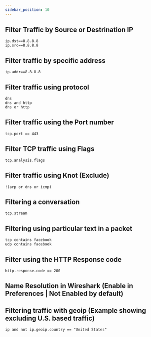 ```yaml
---
sidebar_position: 10
---
```


## Filter Traffic by Source or Destrination IP
```
ip.dst==8.8.8.8
ip.src==8.8.8.8
```

## Filter traffic by specific address
```
ip.addr==8.8.8.8
```

## Filter traffic using protocol
```
dns
dns and http
dns or http
```

## Filter traffic using the Port number
```
tcp.port == 443
```

## Filter TCP traffic using Flags
```
tcp.analysis.flags
```

## Filter traffic using Knot (Exclude)
```
!(arp or dns or icmp)
```

## Filtering a conversation
```
tcp.stream
```

## Filtering using particular text in a packet
```
tcp contains facebook
udp contains facebook
```

## Filter using the HTTP Response code
```
http.response.code == 200
```

## Name Resolution in Wireshark (Enable in Preferences | Not Enabled by default)


## Filtering traffic with geoip (Example showing excluding U.S. based traffic)
```
ip and not ip.geoip.country == "United States"
```